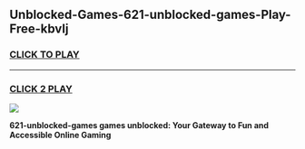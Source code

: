 
## Unblocked-Games-621-unblocked-games-Play-Free-kbvlj
<h3>
<a href="https://premium76.site?title=621-unblocked-games&ref=09A">CLICK TO PLAY</a></h3>
<hr>

<h3>
<a href="https://premium76.site?title=621-unblocked-games&ref=09A">CLICK 2 PLAY</a>
  
</h3>

<a href="https://premium76.site?title=621-unblocked-games&ref=09A"><img src="https://clearcache.store/games.png"></a>


**621-unblocked-games games unblocked: Your Gateway to Fun and Accessible Online Gaming**
